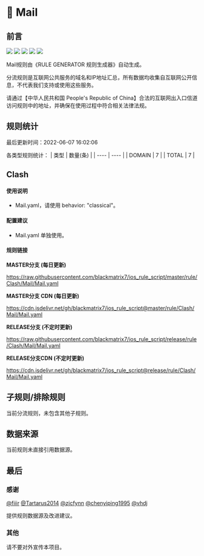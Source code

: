 # 🧸 Mail

## 前言

![](https://shields.io/badge/-移除重复规则-ff69b4) ![](https://shields.io/badge/-DOMAIN与DOMAIN--SUFFIX合并-green) ![](https://shields.io/badge/-DOMAIN--SUFFIX间合并-critical) ![](https://shields.io/badge/-DOMAIN--SUFFIX与DOMAIN--KEYWORD合并-blue) ![](https://shields.io/badge/-IP--CIDR(6)合并-blueviolet) 

Mail规则由《RULE GENERATOR 规则生成器》自动生成。

分流规则是互联网公共服务的域名和IP地址汇总，所有数据均收集自互联网公开信息，不代表我们支持或使用这些服务。

请通过【中华人民共和国 People's Republic of China】合法的互联网出入口信道访问规则中的地址，并确保在使用过程中符合相关法律法规。

## 规则统计

最后更新时间：2022-06-07 16:02:06

各类型规则统计：
| 类型 | 数量(条)  | 
| ---- | ----  |
| DOMAIN | 7  | 
| TOTAL | 7  | 


## Clash 

#### 使用说明
- Mail.yaml，请使用 behavior: "classical"。

#### 配置建议
- Mail.yaml 单独使用。

#### 规则链接
**MASTER分支 (每日更新)**

https://raw.githubusercontent.com/blackmatrix7/ios_rule_script/master/rule/Clash/Mail/Mail.yaml

**MASTER分支 CDN (每日更新)**

https://cdn.jsdelivr.net/gh/blackmatrix7/ios_rule_script@master/rule/Clash/Mail/Mail.yaml

**RELEASE分支 (不定时更新)**

https://raw.githubusercontent.com/blackmatrix7/ios_rule_script/release/rule/Clash/Mail/Mail.yaml

**RELEASE分支CDN (不定时更新)**

https://cdn.jsdelivr.net/gh/blackmatrix7/ios_rule_script@release/rule/Clash/Mail/Mail.yaml

## 子规则/排除规则


当前分流规则，未包含其他子规则。

## 数据来源

当前规则未直接引用数据源。

## 最后

### 感谢

[@fiiir](https://github.com/fiiir) [@Tartarus2014](https://github.com/Tartarus2014) [@zjcfynn](https://github.com/zjcfynn) [@chenyiping1995](https://github.com/chenyiping1995) [@vhdj](https://github.com/vhdj)

提供规则数据源及改进建议。

### 其他

请不要对外宣传本项目。